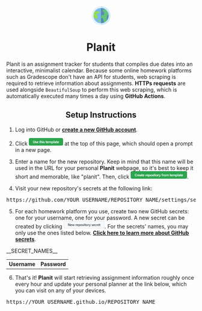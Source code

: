 <div align="center">
    <img src="src/resources/planit_logo.png" height="50px" />
    <h1>Planit</h1>
</div>

Planit is an assignment tracker for students that compiles due dates into an interactive, minimalist calendar. Because 
some online homework platforms such as Gradescope don't have an API for students, web scraping is required to retrieve 
information about assignments. **HTTPs requests** are used alongside `BeautifulSoup` to perform this web scraping, 
which is automatically executed many times a day using **GitHub Actions**.

<div align="center">
    <h2>Setup Instructions</h2>
</div>

1. Log into GitHub or <a href="https://github.com/join"><b>create a new GitHub account</b></a>.

2. Click <a href="#"><img src="docs/use_this_template.png" height="20px" /></a> at the top of this page, 
which should open a prompt in a new page.

3. Enter a name for the new repository. Keep in mind that this name will be used in the URL for your personal 
<b>Planit</b> webpage, so it's best to keep it short and memorable, like "planit". 
Then, click <a href="#"><img src="docs/create_repo_from_template.png" height="20px" /></a>.

4. Visit your new repository's secrets at the following link:
<pre>https://github.com/YOUR_USERNAME/REPOSITORY_NAME/settings/secrets/actions</pre>

5. For each homework platform you use, create two new GitHub secrets: one for your username, one for your password. 
A new secret can be created by clicking <a href="#"><img src="docs/new_repo_secret.png" height="20px" /></a>. 
For the secrets' names, you may only use the ones listed below. 
<a href="https://docs.github.com/en/actions/security-guides/encrypted-secrets"><b>Click here to learn more about GitHub secrets</b></a>.

<table align="center">
    <tr><th align="center">Username</th><th align="center">Password</th></tr>
    __SECRET_NAMES__
</table>

6. That's it! <b>Planit</b> will start retrieving assignment information roughly once every hour and update your 
personal planner at the link below, which you can visit on any of your devices.
<pre>https://YOUR_USERNAME.github.io/REPOSITORY_NAME</pre>
